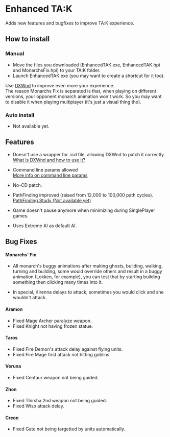 # Enhanced TA:K
Adds new features and bugfixes to improve TA:K experience.

## How to install

### Manual
- Move the files you downloaded (EnhancedTAK.exe, EnhancedTAK.hpi and MonarchsFix.hpi) to your TA:K folder.
- Launch EnhancedTAK.exe (you may want to create a shortcut for it too).

Use [DXWnd](http://kingdoms.catsboard.com/t1522-how-to-use-dxwnd) to improve even more your experience.  
The reason Monarchs Fix is separated is that, when playing on different versions, your opponent monarch animation won't work. So you may want to disable it when playing multiplayer (it's just a visual thing tho).

### Auto install
- Not available yet.

## Features

* Doesn't use a wrapper for .icd file, allowing DXWnd to patch it correctly.  
  [What is DXWnd and how to use it?](http://kingdoms.catsboard.com/t1522-how-to-use-dxwnd)
* Command line params allowed  
  [More info on command line params](http://kingdoms.catsboard.com/t1257-tak-target-command-line-parameters)
* No-CD patch.
  
* PathFinding improved (raised from 12,000 to 100,000 path cycles).
  [PathFinding Study (Not available yet)]()

* Game doesn't pause anymore when minimizing during SinglePlayer games.

* Uses Extreme AI as default AI.

## Bug Fixes

#### Monarchs' Fix

- All monarch's buggy animations after making ghosts, building, walking, turning and building, some would override others and result in a buggy animation (Lokken, for example), you can test that by starting building something then clicking many times into it.

- In special, Kirenna delays to attack, sometimes you would click and she wouldn't attack.

#### Aramon
- Fixed Mage Archer paralyze weapon.
- Fixed Knight not having frozen statue.

#### Taros
- Fixed Fire Demon's attack delay against flying units.
- Fixed Fire Mage first attack not hitting goblins.

#### Veruna
- Fixed Centaur weapon not being guided.

#### Zhon
- Fixed Thirsha 2nd weapon not being guided.
- Fixed Wisp attack delay.

#### Creon
- Fixed Gate not being targetted by units automatically.